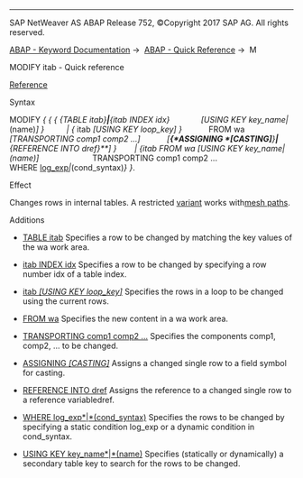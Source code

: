   

* * *

SAP NetWeaver AS ABAP Release 752, ©Copyright 2017 SAP AG. All rights reserved.

[ABAP - Keyword Documentation](javascript:call_link\('abenabap.htm'\)) →  [ABAP - Quick Reference](javascript:call_link\('abenabap_shortref.htm'\)) →  M

MODIFY itab - Quick reference

[Reference](javascript:call_link\('abapmodify_itab.htm'\))

Syntax

MODIFY *{* *{* *{* *{*TABLE itab*}**|**{*itab INDEX idx*}*
             *\[*USING KEY key\_name*|*(name)*\]* *}*
         *|* *{* itab *\[*USING KEY loop\_key*\]* *}*
           FROM wa
           *\[*TRANSPORTING comp1 comp2 ...*\]*
           *\[**{*ASSIGNING <fs> *\[*CASTING*\]**}**|**{*REFERENCE INTO dref*}**\]* *}*
       *|* *{*itab FROM wa *\[*USING KEY key\_name*|*(name)*\]*
                       TRANSPORTING comp1 comp2 ...
                       WHERE [log\_exp](javascript:call_link\('abenlog_exp_shortref.htm'\))*|*(cond\_syntax)*}* *}*.

Effect

Changes rows in internal tables. A restricted [variant](javascript:call_link\('abenmesh_modify.htm'\)) works with[mesh paths](javascript:call_link\('abenmesh_path_glosry.htm'\) "Glossary Entry").

Additions

-   [TABLE itab](javascript:call_link\('abapmodify_itab_single.htm'\))
    Specifies a row to be changed by matching the key values of the wa work area.
    
-   [itab INDEX idx](javascript:call_link\('abapmodify_itab_single.htm'\))
    Specifies a row to be changed by specifying a row number idx of a table index.
    
-   [itab *\[*USING KEY loop\_key*\]*](javascript:call_link\('abapmodify_itab_single.htm'\))
    Specifies the rows in a loop to be changed using the current rows.
    
-   [FROM wa](javascript:call_link\('abapmodify_itab_multiple.htm'\))
    Specifies the new content in a wa work area.
    
-   [TRANSPORTING comp1 comp2 ...](javascript:call_link\('abapmodify_itab_single.htm'\))
    Specifies the components comp1, comp2, ... to be changed.
    
-   [ASSIGNING <fs> *\[*CASTING*\]*](javascript:call_link\('abapmodify_itab_result.htm'\))
    Assigns a changed single row to a field symbol <fs> for casting.
    
-   [REFERENCE INTO dref](javascript:call_link\('abapmodify_itab_result.htm'\))
    Assigns the reference to a changed single row to a reference variabledref.
    
-   [WHERE log\_exp*|*(cond\_syntax)](javascript:call_link\('abapmodify_itab_multiple.htm'\))
    Specifies the rows to be changed by specifying a static condition log\_exp or a dynamic condition in cond\_syntax.
    
-   [USING KEY key\_name*|*(name)](javascript:call_link\('abapmodify_itab.htm'\))
    Specifies (statically or dynamically) a secondary table key to search for the rows to be changed.